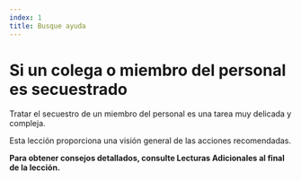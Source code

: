 ```yaml
---
index: 1
title: Busque ayuda
---
```

# Si un colega o miembro del personal es secuestrado

Tratar el secuestro de un miembro del personal es una tarea muy delicada y compleja.

Esta lección proporciona una visión general de las acciones recomendadas.

**Para obtener consejos detallados, consulte Lecturas Adicionales al final de la lección.**